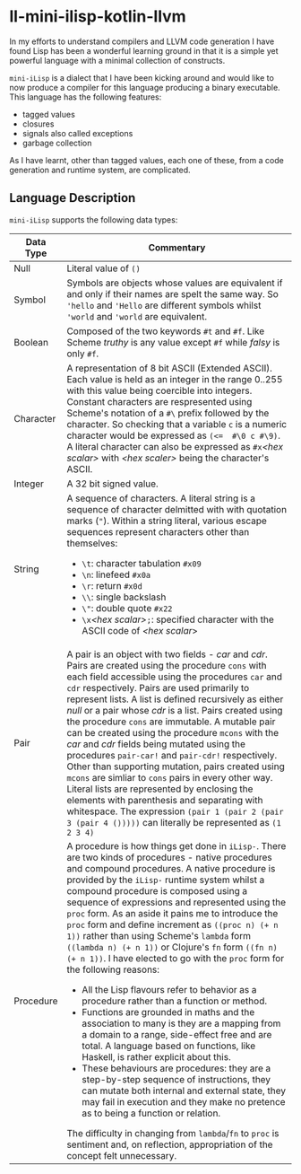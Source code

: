 # ll-mini-ilisp-kotlin-llvm

In my efforts to understand compilers and LLVM code generation I have found Lisp has been a wonderful learning ground in that it is a simple yet powerful language with a minimal collection of constructs.

`mini-iLisp` is a dialect that I have been kicking around and would like to now produce a compiler for this language producing a binary executable.  This language has the following features:

- tagged values
- closures
- signals also called exceptions
- garbage collection

As I have learnt, other than tagged values, each one of these, from a code generation and runtime system, are complicated.

## Language Description

`mini-iLisp` supports the following data types:

| Data Type | Commentary |
|-|-|
| Null | Literal value of `()` |
| Symbol | Symbols are objects whose values are equivalent if and only if their names are spelt the same way.  So `'hello` and `'Hello` are different symbols whilst `'world` and `'world` are equivalent. |
| Boolean | Composed of the two keywords `#t` and `#f`. Like Scheme *truthy* is any value except `#f` while *falsy* is only `#f`. |
| Character | A representation of 8 bit ASCII (Extended ASCII). Each value is held as an integer in the range 0..255 with this value being coercible into integers. Constant characters are respresented using Scheme's notation of a `#\` prefix followed by the character.  So checking that a variable `c` is a numeric character would be expressed as `(<=  #\0 c #\9)`.  A literal character can also be expressed as `#x`*\<hex scalar\>* with *\<hex scaler\>* being the character's ASCII.  |
| Integer | A 32 bit signed value. |
| String | A sequence of characters. A literal string is a sequence of character delmitted with with quotation marks (`"`). Within a string literal, various escape sequences represent characters other than themselves: <ul><li>`\t`: character tabulation `#x09`</li><li>`\n`: linefeed `#x0a`</li><li>`\r`: return `#x0d`</li><li>`\\`: single backslash</li><li>`\"`: double quote `#x22`</li><li>`\x`*\<hex scalar\>*`;`: specified character with the ASCII code of *\<hex scalar*\></li></ul>|
| Pair | A pair is an object with two fields - *car* and *cdr*. Pairs are created using the procedure `cons` with each field accessible using the procedures `car` and `cdr` respectively. Pairs are used primarily to represent lists. A list is defined recursively as either *null* or a pair whose *cdr* is a list. Pairs created using the procedure `cons` are immutable.  A mutable pair can be created using the procedure `mcons` with the *car* and *cdr* fields being mutated using the procedures `pair-car!` and `pair-cdr!` respectively. Other than supporting mutation, pairs created using `mcons` are simliar to `cons` pairs in every other way. Literal lists are represented by enclosing the elements with parenthesis and separating with whitespace.  The expression `(pair 1 (pair 2 (pair 3 (pair 4 ()))))` can literally be represented as `(1 2 3 4)` |
| Procedure | A procedure is how things get done in `iLisp-`.  There are two kinds of procedures - native procedures and compound procedures.  A native procedure is provided by the `iLisp-` runtime system whilst a compound procedure is composed using a sequence of expressions and represented using the `proc` form. As an aside it pains me to introduce the `proc` form and define increment as `((proc n) (+ n 1))` rather than using Scheme's `lambda` form `((lambda n) (+ n 1))` or Clojure's `fn` form `((fn n) (+ n 1))`.  I have elected to go with the `proc` form for the following reasons: <ul><li>All the Lisp flavours refer to behavior as a procedure rather than a function or method.</li> <li>Functions are grounded in maths and the association to many is they are a mapping from a domain to a range, side-effect free and are total.  A language based on functions, like Haskell, is rather explicit about this.</li><li>These behaviours are procedures: they are a step-by-step sequence of instructions, they can mutate both internal and external state, they may fail in execution and they make no pretence as to being a function or relation.</li></ul>The difficulty in changing from `lambda`/`fn` to `proc` is sentiment and, on reflection, appropriation of the concept felt unnecessary. |